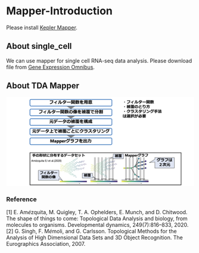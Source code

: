 # Mapper-Introduction
Please install [Kepler Mapper](https://kepler-mapper.scikit-tda.org/en/latest/).

## About single_cell
We can use mapper for single cell RNA-seq data analysis. Please download file from [Gene Expression Omnibus](https://www.ncbi.nlm.nih.gov/geo/).

## About TDA Mapper
![Mapper](image/mapper.png)

### Reference
[1] E. Am$\acute{e}$zquita, M. Quigley, T. A. Ophelders, E. Munch, and D. Chitwood. The shape of things to come: Topological Data Analysis and biology, from molecules to organisms. Developmental dynamics, 249(7):816–833, 2020.  
[2] G. Singh, F. M$\acute{e}$moli, and G. Carlsson. Topological Methods for the Analysis of High Dimensional Data Sets and 3D Object Recognition. The Eurographics Association, 2007.
